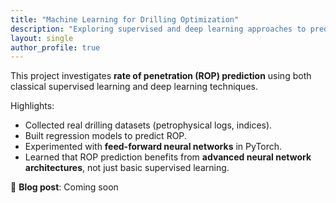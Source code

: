 ```yaml
---
title: "Machine Learning for Drilling Optimization"
description: "Exploring supervised and deep learning approaches to predict drilling rate of penetration (ROP)."
layout: single
author_profile: true
---
```


This project investigates **rate of penetration (ROP) prediction** using both classical supervised learning and deep learning techniques.  

Highlights:
- Collected real drilling datasets (petrophysical logs, indices).
- Built regression models to predict ROP.
- Experimented with **feed-forward neural networks** in PyTorch.
- Learned that ROP prediction benefits from **advanced neural network architectures**, not just basic supervised learning.

📝 **Blog post**: Coming soon

